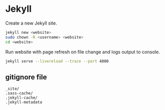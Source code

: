 # Jekyll

Create a new Jekyll site.

```sh
jekyll new <website>
sudo chown -R <username> <website>
cd <website>
```

Run website with page refresh on file change and logs output to console.

```sh
jekyll serve --livereload --trace --port 4000
```

## gitignore file

```text
_site/
.sass-cache/
.jekyll-cache/
.jekyll-metadata
```
